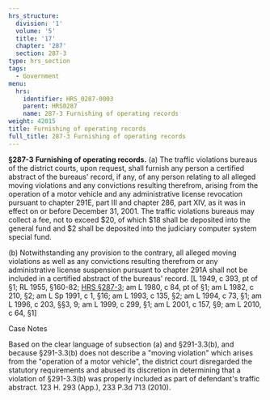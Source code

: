 ```yaml
---
hrs_structure:
  division: '1'
  volume: '5'
  title: '17'
  chapter: '287'
  section: 287-3
type: hrs_section
tags:
  - Government
menu:
  hrs:
    identifier: HRS_0287-0003
    parent: HRS0287
    name: 287-3 Furnishing of operating records
weight: 42015
title: Furnishing of operating records
full_title: 287-3 Furnishing of operating records
---
```

**§287-3** **Furnishing of operating records.** (a) The traffic violations bureaus of the district courts, upon request, shall furnish any person a certified abstract of the bureaus' record, if any, of any person relating to all alleged moving violations and any convictions resulting therefrom, arising from the operation of a motor vehicle and any administrative license revocation pursuant to chapter 291E, part III and chapter 286, part XIV, as it was in effect on or before December 31, 2001\. The traffic violations bureaus may collect a fee, not to exceed $20, of which $18 shall be deposited into the general fund and $2 shall be deposited into the judiciary computer system special fund.

(b) Notwithstanding any provision to the contrary, all alleged moving violations as well as any convictions resulting therefrom or any administrative license suspension pursuant to chapter 291A shall not be included in a certified abstract of the bureaus' record. [L 1949, c 393, pt of §1; RL 1955, §160-82; [HRS §287-3](/title-17/chapter-287/section-287-3/); am L 1980, c 84, pt of §1; am L 1982, c 210, §2; am L Sp 1991, c 1, §16; am L 1993, c 135, §2; am L 1994, c 73, §1; am L 1996, c 203, §§3, 9; am L 1999, c 299, §1; am L 2001, c 157, §9; am L 2010, c 64, §1]

Case Notes

Based on the clear language of subsection (a) and §291-3.3(b), and because §291-3.3(b) does not describe a "moving violation" which arises from the "operation of a motor vehicle", the district court disregarded the statutory requirements and abused its discretion in determining that a violation of §291-3.3(b) was properly included as part of defendant's traffic abstract. 123 H. 293 (App.), 233 P.3d 713 (2010).